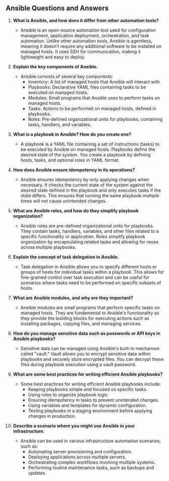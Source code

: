 
## Ansible Questions and Answers

1. **What is Ansible, and how does it differ from other automation tools?**
   - Ansible is an open-source automation tool used for configuration management, application deployment, orchestration, and task automation. Unlike other automation tools, Ansible is agentless, meaning it doesn't require any additional software to be installed on managed hosts. It uses SSH for communication, making it lightweight and easy to deploy.

2. **Explain the key components of Ansible.**
   - Ansible consists of several key components:
     - Inventory: A list of managed hosts that Ansible will interact with.
     - Playbooks: Declarative YAML files containing tasks to be executed on managed hosts.
     - Modules: Small programs that Ansible uses to perform tasks on managed hosts.
     - Tasks: Actions to be performed on managed hosts, defined in playbooks.
     - Roles: Pre-defined organizational units for playbooks, containing tasks, handlers, and variables.

3. **What is a playbook in Ansible? How do you create one?**
   - A playbook is a YAML file containing a set of instructions (tasks) to be executed by Ansible on managed hosts. Playbooks define the desired state of the system. You create a playbook by defining hosts, tasks, and optional roles in YAML format.

4. **How does Ansible ensure idempotency in its operations?**
   - Ansible ensures idempotency by only applying changes when necessary. It checks the current state of the system against the desired state defined in the playbook and only executes tasks if the state differs. This ensures that running the same playbook multiple times will not cause unintended changes.

5. **What are Ansible roles, and how do they simplify playbook organization?**
   - Ansible roles are pre-defined organizational units for playbooks. They contain tasks, handlers, variables, and other files related to a specific functionality or application. Roles simplify playbook organization by encapsulating related tasks and allowing for reuse across multiple playbooks.

6. **Explain the concept of task delegation in Ansible.**
   - Task delegation in Ansible allows you to specify different hosts or groups of hosts for individual tasks within a playbook. This allows for fine-grained control over task execution and can be useful for scenarios where tasks need to be performed on specific subsets of hosts.

7. **What are Ansible modules, and why are they important?**
   - Ansible modules are small programs that perform specific tasks on managed hosts. They are fundamental to Ansible's functionality as they provide the building blocks for executing actions such as installing packages, copying files, and managing services.

8. **How do you manage sensitive data such as passwords or API keys in Ansible playbooks?**
   - Sensitive data can be managed using Ansible's built-in mechanism called "vault." Vault allows you to encrypt sensitive data within playbooks and securely store encrypted files. You can decrypt these files during playbook execution using a vault password.

9. **What are some best practices for writing efficient Ansible playbooks?**
   - Some best practices for writing efficient Ansible playbooks include:
     - Keeping playbooks simple and focused on specific tasks.
     - Using roles to organize playbook logic.
     - Ensuring idempotency in tasks to prevent unintended changes.
     - Using variables and templates for dynamic configuration.
     - Testing playbooks in a staging environment before applying changes in production.

10. **Describe a scenario where you might use Ansible in your infrastructure.**
    - Ansible can be used in various infrastructure automation scenarios, such as:
      - Automating server provisioning and configuration.
      - Deploying applications across multiple servers.
      - Orchestrating complex workflows involving multiple systems.
      - Performing routine maintenance tasks, such as backups and updates.

